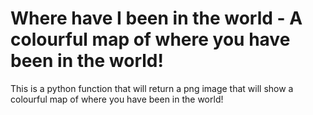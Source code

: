 # Where have I been in the world - A colourful map of where you have been in the world!
This is a python function that will return a png image that will show a colourful map of where you have been in the world!
